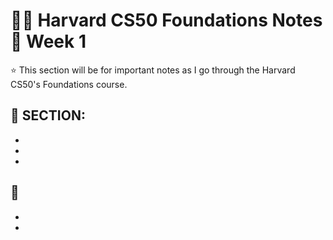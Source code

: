 # 👨‍🏫 Harvard CS50 Foundations Notes 📓 Week 1 

⭐ This section will be for important notes as I go through the Harvard CS50's Foundations course.

##

## 🏫 SECTION:
-
-
-

## 👣 
-
-
